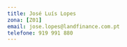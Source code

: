 ```yaml
---
title: José Luís Lopes
zona: [Z01]
email: jose.lopes@landfinance.com.pt
telefone: 919 991 880
---
```

